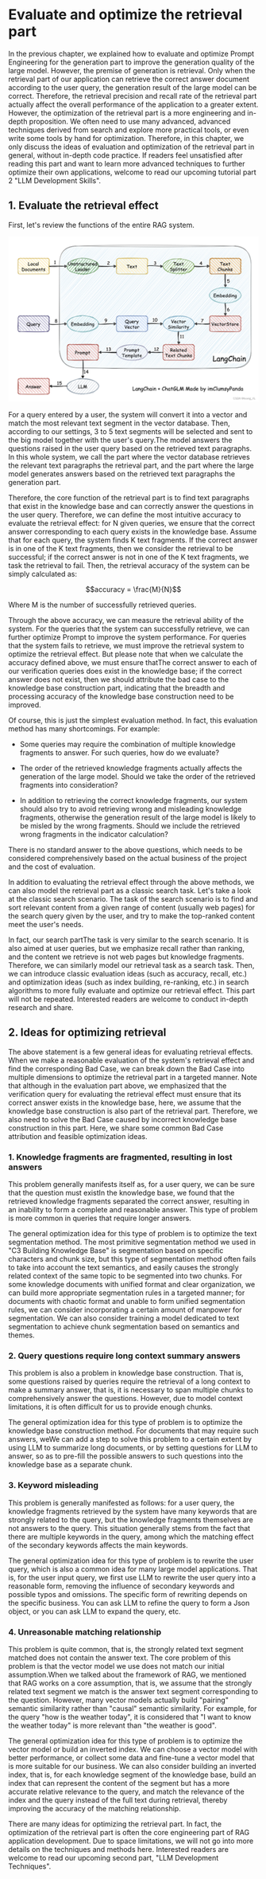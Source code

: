 # Evaluate and optimize the retrieval part

In the previous chapter, we explained how to evaluate and optimize Prompt Engineering for the generation part to improve the generation quality of the large model. However, the premise of generation is retrieval. Only when the retrieval part of our application can retrieve the correct answer document according to the user query, the generation result of the large model can be correct. Therefore, the retrieval precision and recall rate of the retrieval part actually affect the overall performance of the application to a greater extent. However, the optimization of the retrieval part is a more engineering and in-depth proposition. We often need to use many advanced, advanced techniques derived from search and explore more practical tools, or even write some tools by hand for optimization. Therefore, in this chapter, we only discuss the ideas of evaluation and optimization of the retrieval part in general, without in-depth code practice. If readers feel unsatisfied after reading this part and want to learn more advanced techniques to further optimize their own applications, welcome to read our upcoming tutorial part 2 "LLM Development Skills".

## 1. Evaluate the retrieval effect

First, let's review the functions of the entire RAG system.

![](../figures/C5-3-rag.png)

For a query entered by a user, the system will convert it into a vector and match the most relevant text segment in the vector database. Then, according to our settings, 3 to 5 text segments will be selected and sent to the big model together with the user's query.The model answers the questions raised in the user query based on the retrieved text paragraphs. In this whole system, we call the part where the vector database retrieves the relevant text paragraphs the retrieval part, and the part where the large model generates answers based on the retrieved text paragraphs the generation part.

Therefore, the core function of the retrieval part is to find text paragraphs that exist in the knowledge base and can correctly answer the questions in the user query. Therefore, we can define the most intuitive accuracy to evaluate the retrieval effect: for N given queries, we ensure that the correct answer corresponding to each query exists in the knowledge base. Assume that for each query, the system finds K text fragments. If the correct answer is in one of the K text fragments, then we consider the retrieval to be successful; if the correct answer is not in one of the K text fragments, we task the retrieval to fail. Then, the retrieval accuracy of the system can be simply calculated as:

$$accuracy = \frac{M}{N}$$

Where M is the number of successfully retrieved queries.

Through the above accuracy, we can measure the retrieval ability of the system. For the queries that the system can successfully retrieve, we can further optimize Prompt to improve the system performance. For queries that the system fails to retrieve, we must improve the retrieval system to optimize the retrieval effect. But please note that when we calculate the accuracy defined above, we must ensure thatThe correct answer to each of our verification queries does exist in the knowledge base; if the correct answer does not exist, then we should attribute the bad case to the knowledge base construction part, indicating that the breadth and processing accuracy of the knowledge base construction need to be improved.

Of course, this is just the simplest evaluation method. In fact, this evaluation method has many shortcomings. For example:

- Some queries may require the combination of multiple knowledge fragments to answer. For such queries, how do we evaluate?

- The order of the retrieved knowledge fragments actually affects the generation of the large model. Should we take the order of the retrieved fragments into consideration?

- In addition to retrieving the correct knowledge fragments, our system should also try to avoid retrieving wrong and misleading knowledge fragments, otherwise the generation result of the large model is likely to be misled by the wrong fragments. Should we include the retrieved wrong fragments in the indicator calculation?

There is no standard answer to the above questions, which needs to be considered comprehensively based on the actual business of the project and the cost of evaluation.

In addition to evaluating the retrieval effect through the above methods, we can also model the retrieval part as a classic search task. Let's take a look at the classic search scenario. The task of the search scenario is to find and sort relevant content from a given range of content (usually web pages) for the search query given by the user, and try to make the top-ranked content meet the user's needs.

In fact, our search partThe task is very similar to the search scenario. It is also aimed at user queries, but we emphasize recall rather than ranking, and the content we retrieve is not web pages but knowledge fragments. Therefore, we can similarly model our retrieval task as a search task. Then, we can introduce classic evaluation ideas (such as accuracy, recall, etc.) and optimization ideas (such as index building, re-ranking, etc.) in search algorithms to more fully evaluate and optimize our retrieval effect. This part will not be repeated. Interested readers are welcome to conduct in-depth research and share.

## 2. Ideas for optimizing retrieval

The above statement is a few general ideas for evaluating retrieval effects. When we make a reasonable evaluation of the system's retrieval effect and find the corresponding Bad Case, we can break down the Bad Case into multiple dimensions to optimize the retrieval part in a targeted manner. Note that although in the evaluation part above, we emphasized that the verification query for evaluating the retrieval effect must ensure that its correct answer exists in the knowledge base, here, we assume that the knowledge base construction is also part of the retrieval part. Therefore, we also need to solve the Bad Case caused by incorrect knowledge base construction in this part. Here, we share some common Bad Case attribution and feasible optimization ideas.

### 1. Knowledge fragments are fragmented, resulting in lost answers

This problem generally manifests itself as, for a user query, we can be sure that the question must existIn the knowledge base, we found that the retrieved knowledge fragments separated the correct answer, resulting in an inability to form a complete and reasonable answer. This type of problem is more common in queries that require longer answers.

The general optimization idea for this type of problem is to optimize the text segmentation method. The most primitive segmentation method we used in "C3 Building Knowledge Base" is segmentation based on specific characters and chunk size, but this type of segmentation method often fails to take into account the text semantics, and easily causes the strongly related context of the same topic to be segmented into two chunks. For some knowledge documents with unified format and clear organization, we can build more appropriate segmentation rules in a targeted manner; for documents with chaotic format and unable to form unified segmentation rules, we can consider incorporating a certain amount of manpower for segmentation. We can also consider training a model dedicated to text segmentation to achieve chunk segmentation based on semantics and themes.

### 2. Query questions require long context summary answers

This problem is also a problem in knowledge base construction. That is, some questions raised by queries require the retrieval of a long context to make a summary answer, that is, it is necessary to span multiple chunks to comprehensively answer the questions. However, due to model context limitations, it is often difficult for us to provide enough chunks.

The general optimization idea for this type of problem is to optimize the knowledge base construction method. For documents that may require such answers, weWe can add a step to solve this problem to a certain extent by using LLM to summarize long documents, or by setting questions for LLM to answer, so as to pre-fill the possible answers to such questions into the knowledge base as a separate chunk.

### 3. Keyword misleading

This problem is generally manifested as follows: for a user query, the knowledge fragments retrieved by the system have many keywords that are strongly related to the query, but the knowledge fragments themselves are not answers to the query. This situation generally stems from the fact that there are multiple keywords in the query, among which the matching effect of the secondary keywords affects the main keywords.

The general optimization idea for this type of problem is to rewrite the user query, which is also a common idea for many large model applications. That is, for the user input query, we first use LLM to rewrite the user query into a reasonable form, removing the influence of secondary keywords and possible typos and omissions. The specific form of rewriting depends on the specific business. You can ask LLM to refine the query to form a Json object, or you can ask LLM to expand the query, etc.

### 4. Unreasonable matching relationship

This problem is quite common, that is, the strongly related text segment matched does not contain the answer text. The core problem of this problem is that the vector model we use does not match our initial assumption.When we talked about the framework of RAG, we mentioned that RAG works on a core assumption, that is, we assume that the strongly related text segment we match is the answer text segment corresponding to the question. However, many vector models actually build "pairing" semantic similarity rather than "causal" semantic similarity. For example, for the query "how is the weather today", it is considered that "I want to know the weather today" is more relevant than "the weather is good".

The general optimization idea for this type of problem is to optimize the vector model or build an inverted index. We can choose a vector model with better performance, or collect some data and fine-tune a vector model that is more suitable for our business. We can also consider building an inverted index, that is, for each knowledge segment of the knowledge base, build an index that can represent the content of the segment but has a more accurate relative relevance to the query, and match the relevance of the index and the query instead of the full text during retrieval, thereby improving the accuracy of the matching relationship.

There are many ideas for optimizing the retrieval part. In fact, the optimization of the retrieval part is often the core engineering part of RAG application development. Due to space limitations, we will not go into more details on the techniques and methods here. Interested readers are welcome to read our upcoming second part, "LLM Development Techniques".
